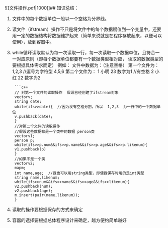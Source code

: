  ![[文件操作.pdf|1000]]## 知识总结：
1. 文件中的每个数据单位一般以一个空格为分界线。
2. 读文件（ifstream）操作不只是将文件中的每个数据赋值到一个变量中，还要用一定的数据结构将数据维护起来（简单来说就是在程序存放起来，以便可以使用），放到容器中。
3. while循环读取默认为每一次读取一行，每一次读取一个数据单位，且符合一一对应原则（即每个数据单位都要有一个数据类型相对应， 读取的数据类型的要根据具体需求而定）
	例如：
		文件中数据为：（注意空格）
		第一个文件为：
			 1,2,3              //逗号为字符型
			 4,5,6
		第二个文件为：
			1 小明 23  数字为1        //有空格
			2 小红 22  数字为2
		
		```c++
		// 对第一个文件的读取操作  假设已经创建了ifstream对象
		vectorv;
		string date;
		while(ifs>>date){  //因为没有空格分割，所以  1,2,3  为一行中的一个数据单位
		v.pushback(date);
		}
		//对第二个文件的读取操作
		//假设这些数据都是一个类中的数据 person类
		vectorv1;
		person p;
		while(ifs>>p.num&&ifs>>p.name&&ifs>>p.age&&ifs>>p.likenum){
		v1.pushback(p)
		}
		//如果不是一个类
		vectorv2;
		mapm;
		int name,age;  //我也可以用string类型，即使我保存时用的是int类型
		string name,likenum;
		while(ifs>>num&&ifs>>name&&ifs>>age&&ifs>>likenum){
		v2.pushback(num);
		v2.pushback(age);
		m.insert(pair(name,likenum));
		}

		
	

		
		
	






4. 读取的操作要根据保存的方式来确定
5. 容器的选择要根据总体程序设计来确定，越方便约简单越好
